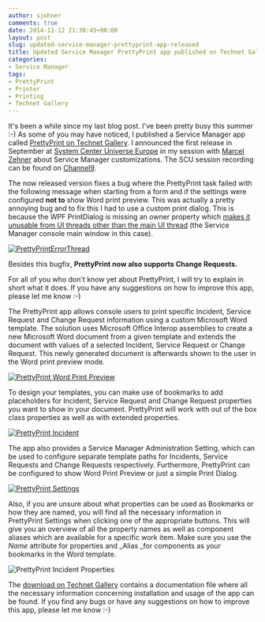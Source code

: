 ```yaml
---
author: sjohner
comments: true
date: 2014-11-12 21:30:45+00:00
layout: post
slug: updated-service-manager-prettyprint-app-released
title: Updated Service Manager PrettyPrint app published on Technet Gallery
categories:
- Service Manager
tags:
- PrettyPrint
- Printer
- Printing
- Technet Gallery
---
```


It's been a while since my last blog post. I've been pretty busy this summer :-) As some of you may have noticed, I published a Service Manager app called [PrettyPrint on Technet Gallery](https://gallery.technet.microsoft.com/Service-Manager-PrettyPrint-0e1808b1). I announced the first release in September at [System Center Universe Europe](http://www.systemcenteruniverse.ch/) in my session with [Marcel Zehner](http://twitter.com/marcelzehner) about Service Manager customizations. The SCU session recording can be found on [Channel9](http://channel9.msdn.com/Series/SCUE2014/Customer-requirements-first-Service-Manager-customizations-without-limits).

The now released version fixes a bug where the PrettyPrint task failed with the following message when starting from a form and if the settings were configured **not to** show Word print preview. This was actually a pretty annoying bug and to fix this I had to use a custom print dialog. This is because the WPF PrintDialog is missing an owner property which [makes it unusable from UI threads other than the main UI thread](https://connect.microsoft.com/VisualStudio/feedback/details/462054/wpf-printdialog-is-missing-owner-property-making-it-unusable-from-ui-threads-other-than-main-ui-thread) (the Service Manager console main window in this case).

[![PrettyPrintErrorThread](/images/prettyprinterrorthread.png)](/images/prettyprinterrorthread.png)

Besides this bugfix, **PrettyPrint now also supports Change Requests.**

For all of you who don't know yet about PrettyPrint, I will try to explain in short what it does. If you have any suggestions on how to improve this app, please let me know :-)

The PrettyPrint app allows console users to print specific Incident, Service Request and Change Request information using a custom Microsoft Word template. The solution uses Microsoft Office Interop assemblies to create a new Microsoft Word document from a given template and extends the document with values of a selected Incident, Service Request or Change Request. This newly generated document is afterwards shown to the user in the Word print preview mode.

[![PrettyPrint Word Print Preview](/images/prettyprintwordpreview.png?w=604)](/images/prettyprintwordpreview.png)

To design your templates, you can make use of bookmarks to add placeholders for Incident, Service Request and Change Request properties you want to show in your document. PrettyPrint will work with out of the box class properties as well as with extended properties.

[![PrettyPrint Incident](/images/prettyprintincident.png?w=604)](/images/prettyprintincident.png)

The app also provides a Service Manager Administration Setting, which can be used to configure separate template paths for Incidents, Service Requests and Change Requests respectively. Furthermore, PrettyPrint can be configured to show Word Print Preview or just a simple Print Dialog.

[![PrettyPrint Settings](/images/prettyprintsettings.png?w=604)](/images/prettyprintsettings.png)

Also, if you are unsure about what properties can be used as Bookmarks or how they are named, you will find all the necessary information in PrettyPrint Settings when clicking one of the appropriate buttons. This will give you an overview of all the property names as well as component aliases which are available for a specific work item. Make sure you use the _Name_ attribute for properties and _Alias _for components as your bookmarks in the Word template.

![PrettyPrint Incident Properties](/images/prettyprintincidentproperties.png)

The [download on Technet Gallery](https://gallery.technet.microsoft.com/Service-Manager-PrettyPrint-0e1808b1) contains a documentation file where all the necessary information concerning installation and usage of the app can be found. If you find any bugs or have any suggestions on how to improve this app, please let me know :-)